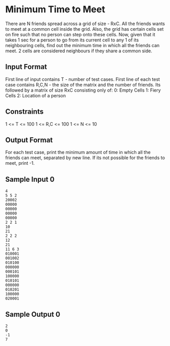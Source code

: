# Minimum Time to Meet
There are N friends spread across a grid of size - RxC. All the friends wants to meet at a common cell inside the grid. Also, the grid has certain cells set on fire such that no person can step onto these cells. Now, given that it takes 1 sec for a person to go from its current cell to any 1 of its neighbouring cells, find out the minimum time in which all the friends can meet.
2 cells are considered neighbours if they share a common side.

## Input Format
First line of input contains T - number of test cases. First line of each test case contains R,C,N - the size of the matrix and the number of friends. Its followed by a matrix of size RxC consisting only of:
0: Empty Cells
1: Fiery Cells
2: Location of a person

## Constraints
1 <= T <= 100
1 <= R,C <= 100
1 <= N <= 10

## Output Format
For each test case, print the minimum amount of time in which all the friends can meet, separated by new line. If its not possible for the friends to meet, print -1.

## Sample Input 0
```
4
5 5 2
20002
00000
00000
00000
00000
2 2 1
10
21
2 2 2
12
21
11 6 3
010001
001002
010100
000000
000101
100000
010101
000000
010201
100000
020001
```

## Sample Output 0
```
2
0
-1
7
```